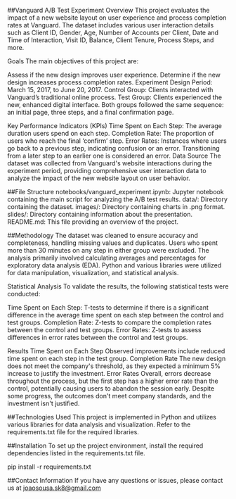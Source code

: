 ##Vanguard A/B Test Experiment
Overview
This project evaluates the impact of a new website layout on user experience and process completion rates at Vanguard. The dataset includes various user interaction details such as Client ID, Gender, Age, Number of Accounts per Client, Date and Time of Interaction, Visit ID, Balance, Client Tenure, Process Steps, and more.

Goals
The main objectives of this project are:

Assess if the new design improves user experience.
Determine if the new design increases process completion rates.
Experiment Design
Period: March 15, 2017, to June 20, 2017.
Control Group: Clients interacted with Vanguard’s traditional online process.
Test Group: Clients experienced the new, enhanced digital interface.
Both groups followed the same sequence: an initial page, three steps, and a final confirmation page.

Key Performance Indicators (KPIs)
Time Spent on Each Step: The average duration users spend on each step.
Completion Rate: The proportion of users who reach the final ‘confirm’ step.
Error Rates: Instances where users go back to a previous step, indicating confusion or an error. Transitioning from a later step to an earlier one is considered an error.
Data Source
The dataset was collected from Vanguard's website interactions during the experiment period, providing comprehensive user interaction data to analyze the impact of the new website layout on user behavior.

##File Structure
notebooks/vanguard_experiment.ipynb: Jupyter notebook containing the main script for analyzing the A/B test results.
data/: Directory containing the dataset.
images/: Directory containing charts in .png format.
slides/: Directory containing information about the presentation.
README.md: This file providing an overview of the project.

##Methodology
The dataset was cleaned to ensure accuracy and completeness, handling missing values and duplicates. Users who spent more than 30 minutes on any step in either group were excluded. The analysis primarily involved calculating averages and percentages for exploratory data analysis (EDA). Python and various libraries were utilized for data manipulation, visualization, and statistical analysis.

Statistical Analysis
To validate the results, the following statistical tests were conducted:

Time Spent on Each Step: T-tests to determine if there is a significant difference in the average time spent on each step between the control and test groups.
Completion Rate: Z-tests to compare the completion rates between the control and test groups.
Error Rates: Z-tests to assess differences in error
rates between the control and test groups.

Results
Time Spent on Each Step
Observed improvements include reduced time spent on each step in the test group.
Completion Rate
The new design does not meet the company's threshold, as they expected a minimum 5% increase to justify the investment.
Error Rates
Overall, errors decrease throughout the process, but the first step has a higher error rate than the control, potentially causing users to abandon the session early.
Despite some progress, the outcomes don't meet company standards, and the investment isn't justified.

##Technologies Used
This project is implemented in Python and utilizes various libraries for data analysis and visualization. Refer to the requirements.txt file for the required libraries.

##Installation
To set up the project environment, install the required dependencies listed in the requirements.txt file.

pip install -r requirements.txt

##Contact Information
If you have any questions or issues, please contact us at joaosousa.sk8@gmail.com